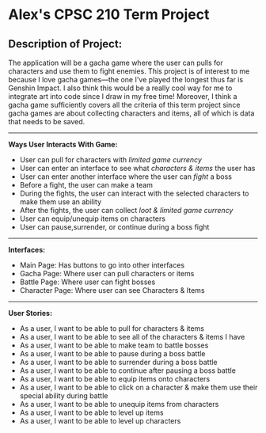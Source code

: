 # Alex's CPSC 210 Term Project

## Description of Project:
The application will be a gacha game where the user can pulls for characters and use them to fight enemies. 
This project is of interest to me because I love gacha games—the one I've played the longest thus far is Genshin
Impact. I also think this would be a really cool way for me to integrate art into code since I draw in my free time! 
Moreover, I think a gacha game sufficiently covers all the criteria of this term project since gacha games are about 
collecting characters and items, all of which is data that needs to be saved.



***

**Ways User Interacts With Game:**
- User can pull for characters with *limited game currency*
- User can enter an interface to see what *characters & items* the user has
- User can enter another interface where the user can *fight* a boss
- Before a fight, the user can make a team
- During the fights, the user can interact with the selected characters to make them use an ability
- After the fights, the user can collect *loot & limited game currency*
- User can equip/unequip items on characters
- User can pause,surrender, or continue during a boss fight

***

**Interfaces:**
- Main Page: Has buttons to  go into other interfaces
- Gacha Page: Where user can pull characters or items
- Battle Page: Where user can fight bosses
- Character Page: Where user can see Characters & Items

***

**User Stories:**
- As a user, I want to be able to pull for characters & items
- As a user, I want to be able to see all of the characters & items I have
- As a user, I want to be able to make team to battle bosses
- As a user, I want to be able to pause during a boss battle
- As a user, I want to be able to surrender during a boss battle
- As a user, I want to be able to continue after pausing a boss battle
- As a user, I want to be able to equip items onto characters
- As a user, I want to be able to click on a character & make 
them use their special ability during battle
- As a user, I want to be able to unequip items from characters
- As a user, I want to be able to level up items
- As a user, I want to be able to level up characters
